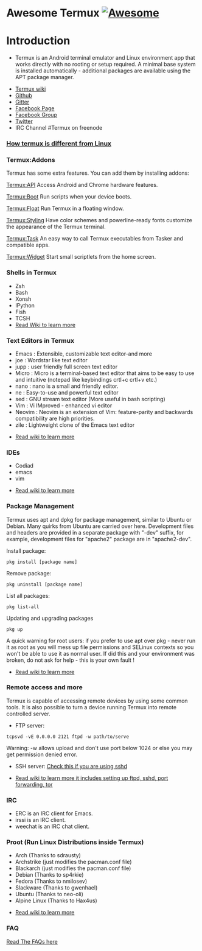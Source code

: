 # Awesome Termux [![Awesome](https://cdn.rawgit.com/sindresorhus/awesome/d7305f38d29fed78fa85652e3a63e154dd8e8829/media/badge.svg)](https://github.com/sindresorhus/awesome)


# Introduction
 - Termux is an Android terminal emulator and Linux environment app that works directly with no rooting or setup required. A minimal base system is installed automatically - additional packages are available using the APT package manager.

* [Termux wiki](https://wiki.termux.com/wiki/Main_Page) 
* [Github](https://github.com/termux/)
* [Gitter](https://gitter.im/termux/termux)
* [Facebook Page](https://facebook.com/termux/)
* [Facebook Group](https://facebook.com/groups/termux/)
* [Twitter](https://twitter.com/termux)
* IRC Channel #Termux on freenode

### [How termux is different from Linux](https://wiki.termux.com/wiki/Differences_from_Linux)

### Termux:Addons
Termux has some extra features. You can add them by installing addons:

[Termux:API](https://play.google.com/store/apps/details?id=com.termux.api)
    Access Android and Chrome hardware features.

[Termux:Boot](https://play.google.com/store/apps/details?id=com.termux.boot)
    Run scripts when your device boots.

[Termux:Float](https://play.google.com/store/apps/details?id=com.termux.window)
    Run Termux in a floating window.

[Termux:Styling](https://play.google.com/store/apps/details?id=com.termux.styling)
    Have color schemes and powerline-ready fonts customize the appearance of the Termux terminal.

[Termux:Task](https://play.google.com/store/apps/details?id=com.termux.tasker)
    An easy way to call Termux executables from Tasker and compatible apps.

[Termux:Widget](https://play.google.com/store/apps/details?id=com.termux.widget)
    Start small scriptlets from the home screen.

### Shells in Termux 
- Zsh
- Bash
- Xonsh
- IPython
- Fish 
- TCSH
- [Read Wiki to learn more](https://wiki.termux.com/wiki/Shells)

### Text Editors in Termux
- Emacs : Extensible, customizable text editor-and more 
- joe : Wordstar like text editor 
- jupp : user friendly full screen text editor 
- Micro : Micro is a terminal-based text editor that aims to be easy to use and intuitive (notepad like keybindings crtl+c crtl+v etc.)
- nano : nano is a small and friendly editor.
- ne : Easy-to-use and powerful text editor 
- sed : GNU stream text editor (More useful in bash scripting)
- Vim : Vi IMproved - enhanced vi editor 
- Neovim : Neovim is an extension of Vim: feature-parity and backwards compatibility are high priorities.
- zile : Lightweight clone of the Emacs text editor 

* [Read wiki to learn more](https://wiki.termux.com/wiki/Text_Editors)
### IDEs
- Codiad 
- emacs
- vim
* [Read wiki to learn more](https://wiki.termux.com/wiki/IDEs)

### Package Management
Termux uses apt and dpkg for package management, similar to Ubuntu or Debian. Many quirks from Ubuntu are carried over here. Development files and headers are provided in a separate package with "-dev" suffix, for example, development files for "apache2" package are in "apache2-dev". 

Install package:
```
pkg install [package name]
```

Remove package:
```
pkg uninstall [package name]
```

List all packages:
```
pkg list-all
```

Updating and upgrading packages
```
pkg up
```

A quick warning for root users: if you prefer to use apt over pkg - never run it as root as you will mess up file permissions and SELinux contexts so you won't be able to use it as normal user. If did this and your environment was broken, do not ask for help - this is your own fault ! 

* [Read wiki to learn more](https://wiki.termux.com/wiki/Package_Management)

### Remote access and more
Termux is capable of accessing remote devices by using some common tools. It is also possible to turn a device running Termux into remote controlled server. 

- FTP server:
```
tcpsvd -vE 0.0.0.0 2121 ftpd -w path/to/serve
```
Warning: -w allows upload 
and don't use port below 1024 or else you may get permission denied error.

- SSH server:
[Check this if you are using sshd](https://github.com/tomhiggins/TermuxSSHDsetup)

* [Read wiki to learn more it includes setting up ftpd, sshd, port forwarding, tor](https://wiki.termux.com/wiki/Remote_Access)

### IRC

- ERC is an IRC client for Emacs.
- irssi is an IRC client.
- weechat is an IRC chat client.

### Proot (Run Linux Distributions inside Termux)
- Arch (Thanks to sdrausty)
- Archstrike (just modifies the pacman.conf file)
- Blackarch (just modifies the pacman.conf file)
- Debian (Thanks to sp4rkie)
- Fedora (Thanks to nmilosev)
- Slackware (Thanks to gwenhael)
- Ubuntu (Thanks to neo-oli)
- Alpine Linux (Thanks to Hax4us)
* [Read wiki to learn more](https://wiki.termux.com/wiki/PRoot)

### FAQ
[Read The FAQs here](https://wiki.termux.com/wiki/FAQ)
